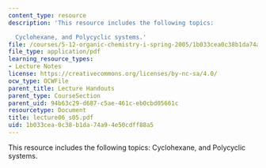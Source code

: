 ```yaml
---
content_type: resource
description: 'This resource includes the following topics:

  Cyclohexane, and Polycyclic systems.'
file: /courses/5-12-organic-chemistry-i-spring-2005/1b033cea0c38b1da74a94e50cdff88a5_lecture06_s05.pdf
file_type: application/pdf
learning_resource_types:
- Lecture Notes
license: https://creativecommons.org/licenses/by-nc-sa/4.0/
ocw_type: OCWFile
parent_title: Lecture Handouts
parent_type: CourseSection
parent_uid: 94b63c29-d687-c5ae-461c-eb0cbd05661c
resourcetype: Document
title: lecture06_s05.pdf
uid: 1b033cea-0c38-b1da-74a9-4e50cdff88a5
---
```

This resource includes the following topics:
Cyclohexane, and Polycyclic systems.